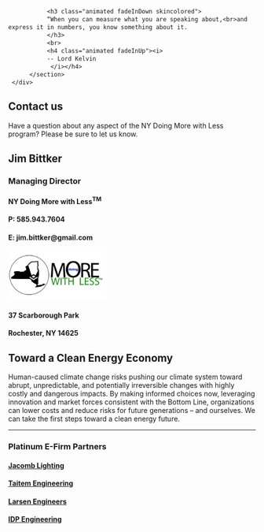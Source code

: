 <div class="full_page_photo" style="background-image: url(assets/hero.jpg);">
     <div class="container">
          <section class="call_to_action">

               <h3 class="animated fadeInDown skincolored">
               “When you can measure what you are speaking about,<br>and express it in numbers, you know something about it.
               </h3>
               <br>
               <h4 class="animated fadeInUp"><i>
               -- Lord Kelvin
                </i></h4>
          </section>
     </div>
</div>

<div class="main">
        <section>
            <div class="container">
            <div class="row">
            <div class="col-md-4">



<h1> Contact us </h1>

<p>Have a question about any aspect of the NY Doing More with Less program?  Please be sure to let us know.</p>

<h2> Jim Bittker </h2>

<h3> Managing Director </h3>



<h4> NY Doing More with Less<sup>TM</sup> </h4>



<h4> P: 585.943.7604 </h4>

<h4> E: jim.bittker@gmail.com </h4>


<img src="assets/GBDMwL Logo.png" height="100 px" alt="NYDMwL Logo">



<h4> 37 Scarborough Park </h4>

<h4> Rochester, NY 14625 </h4>



</div>
<div class="col-md-8">


<h2> Toward a Clean Energy Economy </h2>
<p>
Human-caused climate change risks pushing our climate system toward abrupt, unpredictable, and
potentially irreversible changes with highly costly and dangerous impacts.
By making informed choices now, leveraging innovation and market forces consistent with the Bottom
Line, organizations can lower costs and reduce risks for future generations – and ourselves.
We can take the first steps toward a clean energy future.
<p>

<hr>

<h3>Platinum E-Firm Partners</h3>
<h4> <a href="http://www.jacomb.net/"> Jacomb Lighting </a> </h4>

<h4> <a href="http://www.taitem.com/"> Taitem Engineering </a> </h4>

<h4> <a href="http://www.larsenengineers.com/"> Larsen Engineers </a> </h4>

<h4> <a href="http://www.ipdengineering.com/"> IDP Engineering </a> </h4>


</div>
